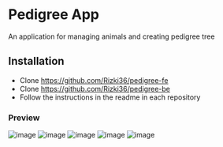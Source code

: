 # Pedigree App

An application for managing animals and creating pedigree tree

## Installation

- Clone https://github.com/Rizki36/pedigree-fe
- Clone https://github.com/Rizki36/pedigree-be
- Follow the instructions in the readme in each repository

### Preview
![image](https://github.com/user-attachments/assets/85fa9b54-5125-4844-82ab-1233b9bc8d34)
![image](https://github.com/user-attachments/assets/7dee4fdc-40f5-43af-bda2-59f61fd9e430)
![image](https://github.com/user-attachments/assets/f4a4042e-6399-42c0-a273-37505921f6a5)
![image](https://github.com/user-attachments/assets/ad1831c7-c54a-4f75-884a-bdbbaca9aea9)
![image](https://github.com/user-attachments/assets/7946b627-4d29-477a-ac28-2a6eda2f654a)
